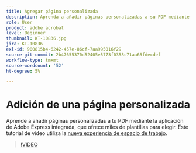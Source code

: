 ```yaml
---
title: Agregar página personalizada
description: Aprenda a añadir páginas personalizadas a su PDF mediante la aplicación de Adobe Express integrada
role: User
product: adobe acrobat
level: Beginner
thumbnail: KT-10836.jpg
jira: KT-10836
exl-id: 900815b4-6242-457e-86cf-7aa995016f29
source-git-commit: 2b47655370d52405e5773f0358c71aa65fdecdef
workflow-type: tm+mt
source-wordcount: '52'
ht-degree: 5%

---
```


# Adición de una página personalizada

Aprende a añadir páginas personalizadas a tu PDF mediante la aplicación de Adobe Express integrada, que ofrece miles de plantillas para elegir. Este tutorial de vídeo utiliza la [nueva experiencia de espacio de trabajo](new-workspace.md).

>[!VIDEO](https://video.tv.adobe.com/v/347331?quality=12&learn=on&hidetitle=true)
